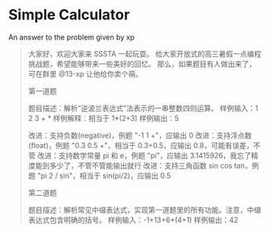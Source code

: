 # Simple Calculator

An answer to the problem given by xp

> 大家好，欢迎大家来 SSSTA 一起玩耍。
> 给大家开放式的高三暑假一点编程挑战题，希望能够带来一些美好的回忆。
> 那么，如果题目有人做出来了，可在群里 @13-xp 让他给你卖个萌。
>
> 第一道题
>
> 题目描述：解析“逆波兰表达式”法表示的一串整数四则运算。
> 样例输入：1 2 3 + *
> 样例解释：相当于 1*(2+3)
> 样例输出：5
>
> 改进：支持负数(negative)，例题 "-1 1 +"，应输出 0
> 改进：支持浮点数(float)，例题 "0.3 0.5 +"，相当于 0.3+0.5，应输出 0.8，可能有误差，不管
> 改进：支持数学常量 pi 和 e，例题 "pi"，应输出 3.1415926，我忘了精度能到多少了，不管不管能输出就行
> 改进：支持三角函数 sin cos tan，例题 "pi 2 / sin"，相当于 sin(pi/2)，应输出 0.5
>
> 第二道题
> 
> 题目描述：解析常见中缀表达式，实现第一道题里的所有功能。注意，中缀表达式包含明确的括号。
> 样例输入：-1+13+6*(4+1)
> 样例输出：42
